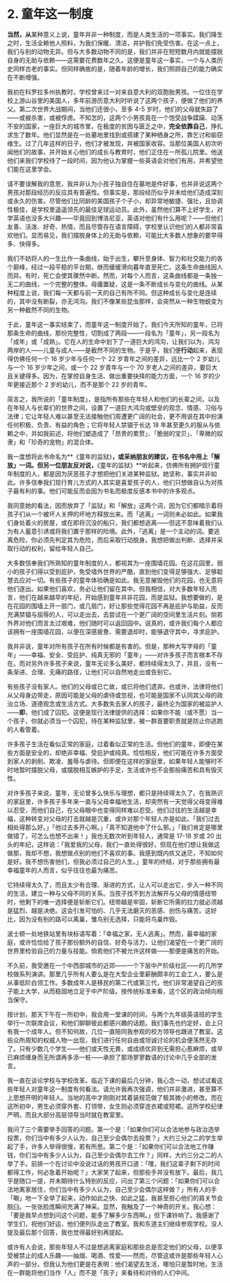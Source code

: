 # 2. 童年这一制度

**当然，从**某种意义上说，童年并非一种制度，而是人类生活的一项事实。我们降生之时，生活全赖他人照料，为我们保暖、清洁，并护我们免受伤害。在这一点上，我们与别的动物无异。但与大多数动物不同的是，我们并非在短短数月内就能摆脱自身的无助与依赖——这需要花费数年之久。这便是童年这一事实，一个与人类历史同样古老的事实。但同样确凿的是，随着年龄的增长，我们照顾自己的能力确实在不断增强。

我初在科罗拉多州执教时，学校曾来过一对来自意大利的双胞胎男孩。一位住在学校上游山谷里的美国人，多年前游历意大利时听说了这两个孩子，便做了他们的养父。第二次世界大战期间，当他们还很小，至多 4-5 岁时，他们的父母就失踪了——或被杀害，或被俘虏。不知怎的，这两个小男孩竟在一个饱受战争蹂躏、动荡不安的国家，一座巨大的城市里，在极度的贫困与匮乏之中，**完全依靠自己**，挣扎求生了数年。他们显然是在一处墓地里找到或搭建了某种栖身之所，靠乞讨和偷窃维生。过了几年这样的日子，他们才被发现，并被国家收容。当那位美国人初次听闻他们的故事，并开始关心他们的成长与教育时，他们正住在一所孤儿院里。他送他们来我们学校待了一段时间，因为他认为掌握一些英语会对他们有用，并希望他们能在这里学会。

请不要误解我的意思，我并非认为小孩子独自住在墓地是件好事，也并非说这两个男孩对那段经历的反应具有普遍性。但事实是，那段经历似乎并未给他们造成深刻或永久的伤害。尽管他们比同龄的美国孩子个子小，却异常地敏捷、强壮，且协调性极佳，是学校里遥遥领先的最佳足球运动员。此外，虽然他们算不上好学生，对学英语也没多大兴趣——毕竟回到博洛尼亚，英语对他们有什么用呢？——但他们友善、活泼、好奇、热情，而且尽管存在语言障碍，学校里认识他们的人都非常喜欢他们。显而易见，我们摆脱身体上的无助与依赖，可能比大多数人想象的要早得多、快得多。

我们不妨将人的一生比作一条曲线，始于出生，攀升至身体、智力和社交能力的各个巅峰，经过一段平稳的平台期，继而缓缓滑向暮年直至死亡。这条生命曲线因人而异。有时，死亡会使其骤然中断。然而，对每个人而言，这条曲线都是一条独一无二的曲线，一个完整的整体。毋庸置疑，这是一条不断成长与变化的曲线。从某种程度上说，我们每一天都与前一天的自己有所不同。但这种成长与变化是连续的，其中没有断裂，亦无鸿沟。我们不像某些昆虫那样，会突然从一种生物蜕变为另一种截然不同的生物。

于此，童年这一事实结束了，而童年这一制度开始了。我们今天所知的童年，已将那条生命的曲线，那份完整性，切割成了两段——一段名为「童年」，另一段名为「成年」或「成熟」。它在人的生命中划下了一道巨大的鸿沟，让我们以为，鸿沟两岸的人——儿童与成人——是截然不同的生物。于是乎，我们便**行动**起来，表现得仿佛任何一个 16 岁少年与任何一个 22 岁青年之间的差异，远比一个 2 岁幼儿与一个 16 岁少年之间，或一个 22 岁青年与一个 70 岁老人之间的差异，要巨大且关键得多。因为，在掌控自身生活、做出重要抉择的能力方面，一个 16 岁的少年更接近那个 2 岁的幼儿，而不是那个 22 岁的青年。

简言之，我所说的「童年制度」，是指所有那些在年轻人和他们的长辈之间，以及在年轻人与长辈们的世界之间，设置了一道巨大鸿沟或壁垒的观念、情感、习俗与法律；它让年轻人难以甚至无法接触他们周遭更广阔的社会，更不用说在其中扮演任何积极、负责、有益的角色；它将年轻人禁锢于长达 18 年甚至更久的服从与依赖之中，并如我前述，将他们塑造成了「昂贵的累赘」、「脆弱的宝贝」、「卑微的奴隶」和「珍奇的宠物」的混合体。

我一度想将此书命名为**《童年的监狱》**，或采纳朋友的建议，在书名中用上「解放」一词。但另一位朋友反对说，**《童年的监狱》**听起来，仿佛所有拥护现行童年制度的人，都是因为厌恶孩子才想把他们关进某种监狱。她坚称，事实并非如此。许多信奉我们现行育儿方式的人其实是喜爱孩子的人，他们只想做自认为对孩子最有利的事。他们可能反而会因为书名而极度反感本书中的许多观点。

我同意她的看法，因而放弃了「监狱」和「解放」这两个词，因为它们都暗示着将孩子们从一个被坏人关押的坏地方释放出来。而「逃离」一词则未必如此。如果我们身处着火的房屋，或在即将沉没的船只，我们都想逃离——但这不意味着我们认为有人蓄意引诱或将我们置于那样的险境。此外，「逃离」是一个主动的词。要逃离危险，你必须先判定其为危险，而后采取行动脱身。我想把做出判断、选择并采取行动的权利，留给年轻人自己。

大多数信奉我们所熟知的童年制度的人，都视其为一座围墙花园。在这花园里，弱小的孩子们得以受到庇护，免受墙外世界的严酷，直到他们变得足够强大、足够聪慧去应对一切。有些孩子的童年体验确是如此。我无意摧毁他们的花园，也无意将他们逐出。如果他们喜欢，务必让他们留在其中。但我相信，对大多数年轻人而言，他们在越来越早的年纪，开始感到童年并非花园，而是监狱。我想要做的，是在花园的围墙上开一扇门，或几扇门，好让那些觉得花园不再是庇护与助益，反而充满禁锢与屈辱的人，可以走出去，去尝试在一个更广阔的空间里生活片刻。倘若外界对他们而言太过艰难，他们随时可以返回园中。说真的，或许我们每个人都应该拥有一座围墙花园，以便在深感疲惫、需要退却时，能够退守其中，寻求庇护。

我并非说，童年对所有孩子在所有时候都是有害的。但是，那种大写字母的「童年」——幸福、安全、受庇护、纯真无邪的「童年」——对许多孩子而言根本不存在。而对另外许多孩子来说，童年无论多么美好，都持续得太久了，并且，没有一条渐进、合理、无痛的路径，让他们可以自然地走出或告别它。

有些孩子没有家人。他们的父母或已亡故，或已将他们遗弃。也或许，法律将他们从父母身边带走，原因可能是父母的虐待或忽视，也可能是国家不认同其父母的政治立场、道德观念或生活方式。大多数失去家人的孩子，最终沦为国家的被监护人——**即**，他们成了囚犯。这便是现行法律提供的选择：如果你不能（或不愿）当一个孩子，你就必须当一个囚犯，待在某种监狱里，被一群首要职责就是防止你逃跑的人看管着。

许多孩子生活在看似正常的家庭，过着看似正常的生活。但他们的童年，即便在某些方面是安全的，却绝非幸福、受庇护或纯真。恰恰相反，他们可能在许多方面受到家人的剥削、欺凌、羞辱与虐待。但即便在这样的家庭里，如果年轻人能够时不时地暂时摆脱父母，或摆脱相互嫉妒的手足，生活或许也不会那般痛苦和具有毁灭性。

对许多孩子来说，童年，无论曾多么快乐与理想，都只是持续得太久了。在我熟识的家庭里，许多孩子多年来一直与父母幸福地生活，却突然有一天觉得父母变得难以忍受，而他们自己，在父母眼中也变得同样难以忍受。他们过往的生活越是幸福，这种转变对父母的打击就越是沉重，或许对那个年轻人亦是如此。「我们过去相处得那么好。」「他过去多开心啊。」「真不知道他中了什么邪。」「我们肯定是哪里做错了，可怎么也想不出来！」我也无数次听到年轻人，通常是 17-18 岁或 20 出头的年纪，这样说：「我爱我的父母，我们一直处得很好，但现在他们想让我做这做那，我却不想，我想做点别的他们不喜欢的事。我感到既内疚又迷茫，不知如何是好。我不想伤害他们，但我必须过自己的人生。」童年的终结，对于那些拥有最幸福童年的人而言，似乎往往也最为痛苦。

它持续得太久了，而且太少有合理、渐进的方式，让人可以走出它，步入一种不同的生活，建立一种与父母不同的关系。当孩子找不到方法解开与父母的情感纽带时，他剩下的唯一选择便是斩断它们。纽带越是牢固，斩断它所需的拉力就必须越是猛烈、越是决绝。这会引发可怕的、几乎无法磨灭的恶感、创伤与痛苦。这好比，因为没有别的路可以离巢，雏鸟别无选择，只能将鸟巢炸毁。

波士顿一处地铁站里有块标语写着：「幸福之家，无人逃离」。然而，最幸福的家庭，或许恰恰给了孩子那份额外的自信、好奇与活力，让他们渴望在一个更广阔的世界里检验自己的力量与技能。倘若他们不被允许这样做——那便是痛苦的开始。

不久前，我受邀在一个中西部城市的近郊——一个下层中产阶级社区——的几所学校做系列演讲。那里几乎所有人要么是在大型企业里薪酬颇丰的工会工人，要么是从事低阶白领工作。多数成年人是移民的第二代或第三代，他们非常渴望自己的孩子能上大学，从而稳固地立足于中产阶级。按传统标准来看，这个区的政治倾向相当保守。

按计划，那天下午在一所初中，我会用一堂课的时间，与两个九年级英语班的学生举行一次联席会议，和他们聊聊彼此都感兴趣的话题。我们事先也约定好，会上只有我一个成年人。但不知何故，几位一直陪同我参观的校方领导也跟进了教室。这些众所周知的权威人物一出现，我们进行任何自由或坦诚讨论的机会便荡然无存了。只有少数几个学生——他们或天性无畏，或成绩优异到无需担心惹麻烦，或早已麻烦缠身而无所谓再多添一桩——承担了那场寥寥数语的讨论中几乎全部的发言。

我一直在谈论学校与学校改革。临近下课的最后几分钟，我心念一动，想试试看这些年轻人对童年这一制度有何看法。请允许我再次强调，他们并非激进，甚至算不上思想开明的年轻人。当地的高中才刚刚对其着装规范做了极其微小的修改。而在这所初中，男生必须穿外套、打领带，女生则必须穿连衣裙或短裙。这所学校纪律严明，而且大部分高层领导当时就在教室里。

我问了三个需要举手回答的问题。第一个是：「如果你们可以合法地参与政治选举投票，你们当中有多少人认为，自己至少会偶尔去投票？」大约三分之二的学生举起了手，许多人举得很慢，若有所思。第二个是：「如果你们可以合法地工作赚钱，你们当中有多少人认为，自己至少会偶尔去工作？」同样，大约三分之二的人举了手。前排一个在讨论中没说过话的男孩开口道：「嘿，我们这辈子剩下的时间都得工作，何必急着开始呢？」大家笑了起来，但那些手并没有放下。最后，我几乎是随口一提，并未期待什么特别的反应，问出了第三个问题：「如果你们可以合法地离家居住，你们当中有多少人认为，自己至少会偶尔这样做？」所有人的手「唰」地一下全举了起来，动作如此之快、如此之猛，我甚至担心他们的肩关节会脱臼。一张张脸庞瞬间充满了神采。显然，我触及了一个神奇的开关。我心想：「要是我早点想到问这个问题，能多了解多少东西啊。」但下课铃响了。我感谢了学生们，祝他们好运，他们便列队走出了教室。我和东道主们继续参观学校。没人提及最后那个回答，我也觉得最好别再提起。

或许有人会说，那些年轻人不过是想逃离家庭和那些总是否定他们的父母，以便享受被禁止的成人乐趣——抽烟、喝酒、性爱——然而，尽管这或许是那些年轻人心声的一部分，但我认为他们更是在表明：他们渴望去生活，哪怕只是暂时地，生活在一群能将他们当作「人」而不是「孩子」来看待和对待的人们中间。
